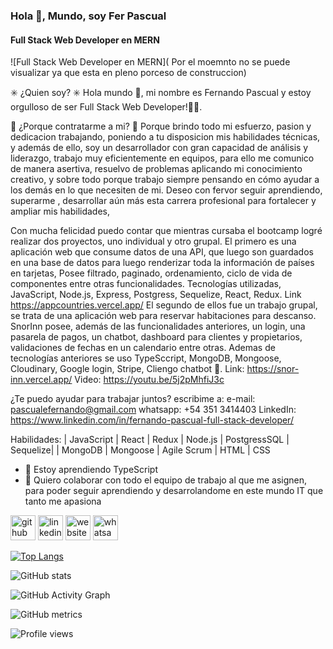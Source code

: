 ### Hola 👋, Mundo, soy Fer Pascual 
#### Full Stack Web Developer en MERN
![Full Stack Web Developer en MERN]( Por el moemnto no se puede visualizar ya que esta en pleno porceso de construccion)

✳️ ¿Quien soy?  ✳️
Hola mundo 👋, mi nombre es Fernando Pascual y estoy orgulloso de ser Full Stack Web Developer!👨‍💻.

🔷 ¿Porque contratarme a mi? 🔷
Porque brindo todo mi esfuerzo, pasion y dedicacion trabajando, poniendo a tu disposicion  mis habilidades técnicas, y además de ello, soy un desarrollador con gran capacidad de análisis y liderazgo, trabajo muy eficientemente en equipos, para ello me comunico de manera asertiva,  resuelvo de problemas aplicando mi conocimiento creativo,  y sobre todo porque trabajo siempre pensando en  cómo  ayudar a los demás en lo que necesiten de mi.
Deseo con fervor seguir aprendiendo, superarme , desarrollar aún más esta carrera profesional para fortalecer y ampliar mis habilidades, 

Con mucha felicidad  puedo contar que mientras cursaba el bootcamp logré realizar dos proyectos, uno individual y otro grupal. El primero es una aplicación web que consume datos de una API, que luego son guardados en una base de datos para luego renderizar toda la información de países en tarjetas,  Posee filtrado, paginado, ordenamiento, ciclo de vida de componentes entre otras funcionalidades. Tecnologías utilizadas, JavaScript, Node.js, Express, Postgress, Sequelize, React,  Redux. 
Link https://appcountries.vercel.app/
El segundo de ellos fue un trabajo grupal, se trata de una aplicación web para reservar habitaciones para descanso. SnorInn posee, además de las funcionalidades anteriores, un login, una pasarela de pagos, un chatbot, dashboard para clientes y propietarios, validaciones de fechas en un calendario entre otras. Ademas de tecnologías anteriores se uso TypeSccript, MongoDB, Mongoose, Cloudinary, Google login, Stripe, Cliengo chatbot 💪.
Link: https://snor-inn.vercel.app/
Video: https://youtu.be/5j2pMhfiJ3c

¿Te puedo ayudar para trabajar juntos? escribime a:
e-mail: pascualefernando@gmail.com
whatsapp: +54 351 3414403
LinkedIn: https://www.linkedin.com/in/fernando-pascual-full-stack-developer/

Habilidades: | JavaScript | React | Redux | Node.js | PostgressSQL | Sequelize| | MongoDB |  Mongoose | Agile Scrum | HTML |  CSS

- 🌱 Estoy aprendiendo TypeScript 
- 👯 Quiero colaborar con todo el equipo de trabajo al que me asignen, para poder seguir aprendiendo y desarrolandome  en este mundo IT que tanto me apasiona 


[<img src='https://cdn.jsdelivr.net/npm/simple-icons@3.0.1/icons/github.svg' alt='github' height='40'>](https://github.com/https://github.com/FerPascualF50)  [<img src='https://cdn.jsdelivr.net/npm/simple-icons@3.0.1/icons/linkedin.svg' alt='linkedin' height='40'>](https://www.linkedin.com/in/https://www.linkedin.com/in/fernando-pascual-full-stack-developer//)  [<img src='https://cdn.jsdelivr.net/npm/simple-icons@3.0.1/icons/icloud.svg' alt='website' height='40'>](https://ferpascualportfolio.vercel.app/)  [<img src='https://cdn.jsdelivr.net/npm/simple-icons@3.0.1/icons/whatsapp.svg' alt='whatsapp' height='40'>](https://wa.me/543513414403)  

[![Top Langs](https://github-readme-stats.vercel.app/api/top-langs/?username=github.com/FerPascualF50)](https://github.com/anuraghazra/github-readme-stats)

![GitHub stats](https://github-readme-stats.vercel.app/api?username=github.com/FerPascualF50&show_icons=true&count_private=true)  

![GitHub Activity Graph](https://activity-graph.herokuapp.com/graph?username=github.com/FerPascualF50)  

![GitHub metrics](https://metrics.lecoq.io/github.com/FerPascualF50)  

![Profile views](https://gpvc.arturio.dev/github.com/FerPascualF50)  
